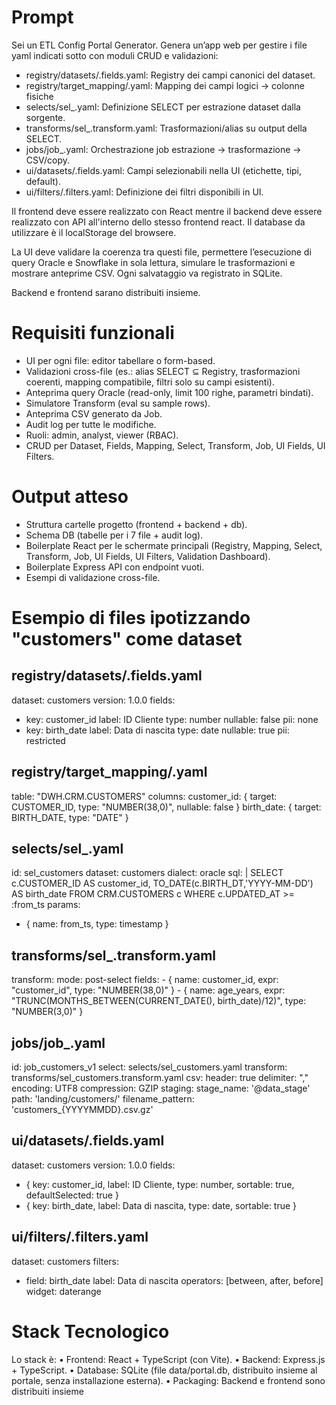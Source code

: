 # Prompt
Sei un ETL Config Portal Generator. Genera un’app web per gestire i file yaml indicati sotto con moduli CRUD e validazioni:

- registry/datasets/<dataset>.fields.yaml: Registry dei campi canonici del dataset.
- registry/target_mapping/<datastet>.yaml: Mapping dei campi logici → colonne fisiche
- selects/sel_<dataset>.yaml: Definizione SELECT  per estrazione dataset dalla sorgente.
- transforms/sel_<dataset>.transform.yaml: Trasformazioni/alias su output della SELECT.
- jobs/job_<dataset>.yaml: Orchestrazione job estrazione → trasformazione → CSV/copy.
- ui/datasets/<dataset>.fields.yaml: Campi selezionabili nella UI (etichette, tipi, default).
- ui/filters/<dataset>.filters.yaml: Definizione dei filtri disponibili in UI.

Il frontend deve essere realizzato con React mentre il backend deve essere realizzato con API all'interno dello stesso frontend react.
Il database da utilizzare è il localStorage del browsere. 

La UI deve validare la coerenza tra questi file, permettere l’esecuzione di query Oracle e Snowflake in sola lettura, simulare le trasformazioni e mostrare anteprime CSV.
Ogni salvataggio va registrato in SQLite.

Backend e frontend sarano distribuiti insieme. 

# Requisiti funzionali
- UI per ogni file: editor tabellare o form-based.
- Validazioni cross-file (es.: alias SELECT ⊆ Registry, trasformazioni coerenti, mapping compatibile, filtri solo su campi esistenti).
- Anteprima query Oracle (read-only, limit 100 righe, parametri bindati).
- Simulatore Transform (eval su sample rows).
- Anteprima CSV generato da Job.
- Audit log per tutte le modifiche.
- Ruoli: admin, analyst, viewer (RBAC).
- CRUD per Dataset, Fields, Mapping, Select, Transform, Job, UI Fields, UI Filters.

# Output atteso
- Struttura cartelle progetto (frontend + backend + db).
- Schema DB (tabelle per i 7 file + audit log).
- Boilerplate React per le schermate principali (Registry, Mapping, Select, Transform, Job, UI Fields, UI Filters, Validation Dashboard).
- Boilerplate Express API con endpoint vuoti.
- Esempi di validazione cross-file.

# Esempio di files ipotizzando "customers" come dataset

## registry/datasets/<dataset>.fields.yaml
dataset: customers
version: 1.0.0
fields:
  - key: customer_id
    label: ID Cliente
    type: number
    nullable: false
    pii: none
  - key: birth_date
    label: Data di nascita
    type: date
    nullable: true
    pii: restricted

## registry/target_mapping/<dataset>.yaml
table: "DWH.CRM.CUSTOMERS"
columns:
  customer_id: { target: CUSTOMER_ID, type: "NUMBER(38,0)", nullable: false }
  birth_date:  { target: BIRTH_DATE, type: "DATE" }

## selects/sel_<dataset>.yaml
id: sel_customers
dataset: customers
dialect: oracle
sql: |
  SELECT c.CUSTOMER_ID AS customer_id,
         TO_DATE(c.BIRTH_DT,'YYYY-MM-DD') AS birth_date
  FROM CRM.CUSTOMERS c
  WHERE c.UPDATED_AT >= :from_ts
params:
  - { name: from_ts, type: timestamp }

## transforms/sel_<dataset>.transform.yaml
transform:
  mode: post-select
  fields:
    - { name: customer_id, expr: "customer_id", type: "NUMBER(38,0)" }
    - { name: age_years, expr: "TRUNC(MONTHS_BETWEEN(CURRENT_DATE(), birth_date)/12)", type: "NUMBER(3,0)" }

## jobs/job_<dataset>.yaml
id: job_customers_v1
select: selects/sel_customers.yaml
transform: transforms/sel_customers.transform.yaml
csv:
  header: true
  delimiter: ","
  encoding: UTF8
  compression: GZIP
staging:
  stage_name: '@data_stage'
  path: 'landing/customers/'
  filename_pattern: 'customers_{YYYYMMDD}.csv.gz'

## ui/datasets/<dataset>.fields.yaml
dataset: customers
version: 1.0.0
fields:
  - { key: customer_id, label: ID Cliente, type: number, sortable: true, defaultSelected: true }
  - { key: birth_date, label: Data di nascita, type: date, sortable: true }

## ui/filters/<dataset>.filters.yaml
dataset: customers
filters:
  - field: birth_date
    label: Data di nascita
    operators: [between, after, before]
    widget: daterange

# Stack Tecnologico
Lo stack è:
	•	Frontend: React + TypeScript (con Vite).
	•	Backend: Express.js + TypeScript.
	•	Database: SQLite (file data/portal.db, distribuito insieme al portale, senza installazione esterna).
	•	Packaging: Backend e frontend sono distribuiti insieme
